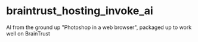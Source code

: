 # braintrust_hosting_invoke_ai
AI from the ground up "Photoshop in a web browser", packaged up to work well on BrainTrust
